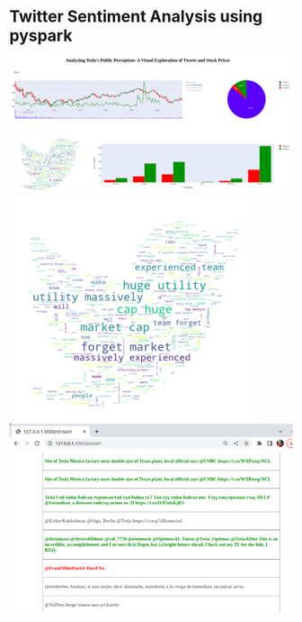 # Twitter Sentiment Analysis using pyspark

![plots](https://github.com/tathagatsathe/twitter-pyspark/blob/main/images/plots.png)
![wordcloud](https://github.com/tathagatsathe/twitter-pyspark/blob/main/images/wordcloud.png)
![stream](https://github.com/tathagatsathe/twitter-pyspark/blob/main/images/stream.png)
